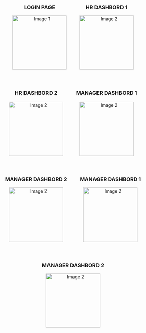 <div align="center" style="display: flex; flex-wrap: wrap; gap: 20px; justify-content: center;">
    <div style="text-align: center; margin: 10px;">
        <h3>LOGIN PAGE</h3>
        <a href="#" target="_blank">
  <img src="https://drive.google.com/uc?export=view&id=1Bi6jExFPVg6wOqHW87ekb3fSSYe8SeHC" alt="Image 1" style="max-width: 100%; height: auto;" width="170" />
        </a>
    </div>
    <div style="text-align: center; margin: 10px;">
        <h3>HR DASHBORD 1</h3>
        <a href="#" target="_blank">
            <img src="https://drive.google.com/uc?export=view&id=1_ZqrdBFdYctp1F2S1YhQI4Jsa_D6iV1k" alt="Image 2" style="max-width: 100%; height: auto;" width="170" />
        </a>
    </div>
        <div style="text-align: center; margin: 10px;">
        <h3>HR DASHBORD 2</h3>
        <a href="#" target="_blank">
            <img src="https://drive.google.com/uc?export=view&id=1PZ7F1sRT9bGAVwHwFE9uVz3F-a20HrZx" alt="Image 2" style="max-width: 100%; height: auto;" width="170" />
        </a>
    </div>
        <div style="text-align: center; margin: 10px;">
        <h3>MANAGER DASHBORD 1</h3>
        <a href="#" target="_blank">
            <img src="https://drive.google.com/uc?export=view&id=1QfTgKm7bd5ExP4U3obkOLtCH8gcnTgMV" alt="Image 2" style="max-width: 100%; height: auto;" width="170" />
        </a>
    </div>
        <div style="text-align: center; margin: 10px;">
        <h3>MANAGER DASHBORD 2</h3>
        <a href="#" target="_blank">
            <img src="https://drive.google.com/uc?export=view&id=1qoe4ubWKa7lP5ABisqXx2xXa_RtiIs2V" alt="Image 2" style="max-width: 100%; height: auto;" width="170" />
        </a>
    </div>
        <div style="text-align: center; margin: 10px;">
        <h3>MANAGER DASHBORD 1</h3>
        <a href="#" target="_blank">
            <img src="https://drive.google.com/uc?export=view&id=1w_rP-TGk9U2myxc9ez2x5fnJAqTfnGbY" alt="Image 2" style="max-width: 100%; height: auto;" width="170" />
        </a>
    </div>
        <div style="text-align: center; margin: 10px;">
        <h3>MANAGER DASHBORD 2</h3>
        <a href="#" target="_blank">
            <img src="https://drive.google.com/uc?export=view&id=1vIc0jpqUXXCHgnMc5WCA76MExYa_9ZYO" alt="Image 2" style="max-width: 100%; height: auto;" width="170" />
        </a>
    </div>

</div>
